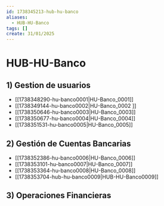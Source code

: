 ```yaml
---
id: 1738345213-hub-hu-banco
aliases:
  - HUB-HU-Banco
tags: []
create: 31/01/2025
---
```

# HUB-HU-Banco

## 1) Gestion de usuarios

- [[1738348290-hu-banco0001|HU-Banco_0001]]
- [[1738349144-hu-banco0002|HU-Banco_0002 ]]
- [[1738350646-hu-banco0003|HU-Banco_0003]]
- [[1738350677-hu-banco0004|HU-Banco_0004]]
- [[1738351531-hu-banco0005|HU-Banco_0005]]

## 2) Gestión de Cuentas Bancarias

- [[1738352386-hu-banco0006|HU-Banco_0006]]
- [[1738353101-hu-banco0007|HU-Banco_0007]]
- [[1738353364-hu-banco0008|HU-Banco_0008]]
- [[1738353704-hub-hu-banco0009|HUB-HU-Banco0009]]

## 3) Operaciones Financieras
